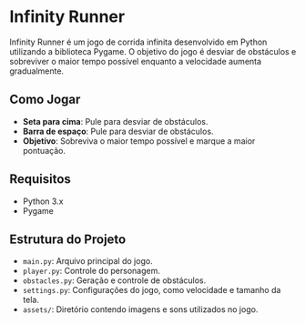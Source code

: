 # Infinity Runner

Infinity Runner é um jogo de corrida infinita desenvolvido em Python utilizando a biblioteca Pygame. O objetivo do jogo é desviar de obstáculos e sobreviver o maior tempo possível enquanto a velocidade aumenta gradualmente.

## Como Jogar

- **Seta para cima**: Pule para desviar de obstáculos.
- **Barra de espaço**: Pule para desviar de obstáculos.
- **Objetivo**: Sobreviva o maior tempo possível e marque a maior pontuação.

## Requisitos

- Python 3.x
- Pygame
  
## Estrutura do Projeto

- `main.py`: Arquivo principal do jogo.
- `player.py`: Controle do personagem.
- `obstacles.py`: Geração e controle de obstáculos.
- `settings.py`: Configurações do jogo, como velocidade e tamanho da tela.
- `assets/`: Diretório contendo imagens e sons utilizados no jogo.
